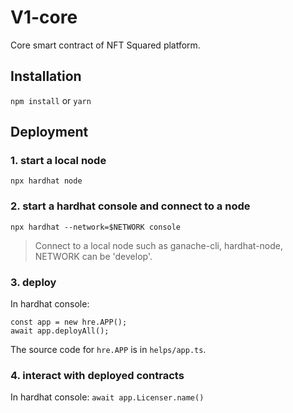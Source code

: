 # V1-core
Core smart contract of NFT Squared platform.

## Installation
`npm install` or `yarn`

## Deployment

### 1. start a local node
`npx hardhat node`

### 2. start a hardhat console and connect to a node
`npx hardhat --network=$NETWORK console`
> Connect to a local node such as ganache-cli, hardhat-node, NETWORK can be 'develop'.

### 3. deploy
In hardhat console:
```
const app = new hre.APP();
await app.deployAll();
```
The source code for `hre.APP` is in `helps/app.ts`.

### 4. interact with deployed contracts
In hardhat console:
`await app.Licenser.name()`